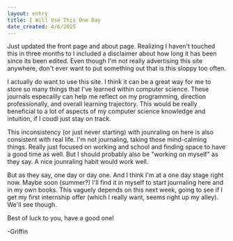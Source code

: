 ```yaml
---
layout: entry
title: I Will Use This One Day
date_created: 4/6/2025
---
```


Just updated the front page and about page. Realizing I haven't touched this in three months to I included a disclaimer about how long it has been since its been edited. Even though I'm not really advertising this site anywhere, don't ever want to put something out that is this sloppy too often.

I actually do want to use this site. I think it can be a great way for me to store so many things that I've learned within computer science. These journals especailly can help me reflect on my programming, direction professionally, and overall learning trajectory. This would be really beneficial to a lot of aspects of my computer science knowledge and intuition, if I coudl just stay on track.

This inconsistency (or just never starting) with jounraling on here is also consistent with real life. I'm not journaling, taking those mind-calming things. Really just focused on working and school and finding space to have a good time as well. But I should probably also be "working on myself" as they say. A nice jounraling habit would work well.

But as they say, one day or day one. And I think I'm at a one day stage right now. Maybe soon (summer?) I'll find it in myself to start journaling here and in my own books. This vaguely depends on this next week, going to see if I get my first internship offer (which I really want, seems right up my alley). We'll see though.

Best of luck to you, have a good one!

-Griffin